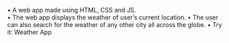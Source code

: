 •	A web app made using HTML, CSS and JS.  
•	The web app displays the weather of user’s current location. 
•	The user can also search for the weather of any other city all across the globe.
•	Try it: Weather App
